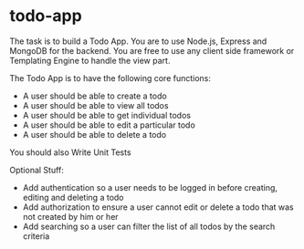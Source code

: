 # todo-app

The task is to build a Todo App. You are to use Node.js, Express and MongoDB for the backend. You are free to use any client side framework or Templating Engine to handle the view part.

The Todo App is to have the following core functions: 
* A user should be able to create a todo
* A user should be able to view all todos
* A user should be able to get individual todos
* A user should be able to edit a particular todo
* A user should be able to delete a todo

You should also Write Unit Tests

Optional Stuff:
* Add authentication so a user needs to be logged in before creating, editing and deleting a todo
* Add authorization to ensure a user cannot edit or delete a todo that was not created by him or her
* Add searching so a user can filter the list of all todos by the search criteria
